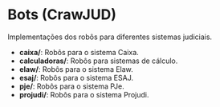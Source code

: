 # Bots (CrawJUD)

Implementações dos robôs para diferentes sistemas judiciais.

- **caixa/**: Robôs para o sistema Caixa.
- **calculadoras/**: Robôs para sistemas de cálculo.
- **elaw/**: Robôs para o sistema Elaw.
- **esaj/**: Robôs para o sistema ESAJ.
- **pje/**: Robôs para o sistema PJe.
- **projudi/**: Robôs para o sistema Projudi.
